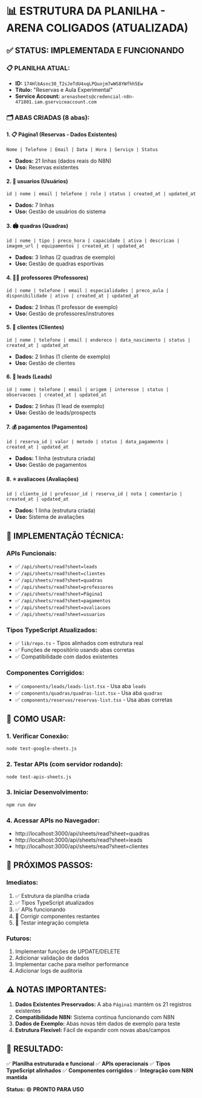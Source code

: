 # 📊 ESTRUTURA DA PLANILHA - ARENA COLIGADOS (ATUALIZADA)

## ✅ **STATUS: IMPLEMENTADA E FUNCIONANDO**

### 📋 **PLANILHA ATUAL:**
- **ID:** `174HlbAsnc30_T2sJeTdU4xqLPQuojm7wWS8YWfhh5Ew`
- **Título:** "Reservas e Aula Experimental"
- **Service Account:** `arenasheets@credencial-n8n-471801.iam.gserviceaccount.com`

### 🗂️ **ABAS CRIADAS (8 abas):**

#### **1. 📋 Página1 (Reservas - Dados Existentes)**
```
Nome | Telefone | Email | Data | Hora | Serviço | Status
```
- **Dados:** 21 linhas (dados reais do N8N)
- **Uso:** Reservas existentes

#### **2. 👥 usuarios (Usuários)**
```
id | nome | email | telefone | role | status | created_at | updated_at
```
- **Dados:** 7 linhas
- **Uso:** Gestão de usuários do sistema

#### **3. 🏟️ quadras (Quadras)**
```
id | nome | tipo | preco_hora | capacidade | ativa | descricao | imagem_url | equipamentos | created_at | updated_at
```
- **Dados:** 3 linhas (2 quadras de exemplo)
- **Uso:** Gestão de quadras esportivas

#### **4. 👨‍🏫 professores (Professores)**
```
id | nome | telefone | email | especialidades | preco_aula | disponibilidade | ativo | created_at | updated_at
```
- **Dados:** 2 linhas (1 professor de exemplo)
- **Uso:** Gestão de professores/instrutores

#### **5. 👤 clientes (Clientes)**
```
id | nome | telefone | email | endereco | data_nascimento | status | created_at | updated_at
```
- **Dados:** 2 linhas (1 cliente de exemplo)
- **Uso:** Gestão de clientes

#### **6. 🎯 leads (Leads)**
```
id | nome | telefone | email | origem | interesse | status | observacoes | created_at | updated_at
```
- **Dados:** 2 linhas (1 lead de exemplo)
- **Uso:** Gestão de leads/prospects

#### **7. 💰 pagamentos (Pagamentos)**
```
id | reserva_id | valor | metodo | status | data_pagamento | created_at | updated_at
```
- **Dados:** 1 linha (estrutura criada)
- **Uso:** Gestão de pagamentos

#### **8. ⭐ avaliacoes (Avaliações)**
```
id | cliente_id | professor_id | reserva_id | nota | comentario | created_at | updated_at
```
- **Dados:** 1 linha (estrutura criada)
- **Uso:** Sistema de avaliações

## 🔧 **IMPLEMENTAÇÃO TÉCNICA:**

### **APIs Funcionais:**
- ✅ `/api/sheets/read?sheet=leads`
- ✅ `/api/sheets/read?sheet=clientes`
- ✅ `/api/sheets/read?sheet=quadras`
- ✅ `/api/sheets/read?sheet=professores`
- ✅ `/api/sheets/read?sheet=Página1`
- ✅ `/api/sheets/read?sheet=pagamentos`
- ✅ `/api/sheets/read?sheet=avaliacoes`
- ✅ `/api/sheets/read?sheet=usuarios`

### **Tipos TypeScript Atualizados:**
- ✅ `lib/repo.ts` - Tipos alinhados com estrutura real
- ✅ Funções de repositório usando abas corretas
- ✅ Compatibilidade com dados existentes

### **Componentes Corrigidos:**
- ✅ `components/leads/leads-list.tsx` - Usa aba `leads`
- ✅ `components/quadras/quadras-list.tsx` - Usa aba `quadras`
- ✅ `components/reservas/reservas-list.tsx` - Usa abas corretas

## 🚀 **COMO USAR:**

### **1. Verificar Conexão:**
```bash
node test-google-sheets.js
```

### **2. Testar APIs (com servidor rodando):**
```bash
node test-apis-sheets.js
```

### **3. Iniciar Desenvolvimento:**
```bash
npm run dev
```

### **4. Acessar APIs no Navegador:**
- http://localhost:3000/api/sheets/read?sheet=quadras
- http://localhost:3000/api/sheets/read?sheet=leads
- http://localhost:3000/api/sheets/read?sheet=clientes

## 📝 **PRÓXIMOS PASSOS:**

### **Imediatos:**
1. ✅ Estrutura da planilha criada
2. ✅ Tipos TypeScript atualizados
3. ✅ APIs funcionando
4. 🔄 Corrigir componentes restantes
5. 🔄 Testar integração completa

### **Futuros:**
1. Implementar funções de UPDATE/DELETE
2. Adicionar validação de dados
3. Implementar cache para melhor performance
4. Adicionar logs de auditoria

## ⚠️ **NOTAS IMPORTANTES:**

1. **Dados Existentes Preservados:** A aba `Página1` mantém os 21 registros existentes
2. **Compatibilidade N8N:** Sistema continua funcionando com N8N
3. **Dados de Exemplo:** Abas novas têm dados de exemplo para teste
4. **Estrutura Flexível:** Fácil de expandir com novas abas/campos

## 🎯 **RESULTADO:**

✅ **Planilha estruturada e funcional**
✅ **APIs operacionais**
✅ **Tipos TypeScript alinhados**
✅ **Componentes corrigidos**
✅ **Integração com N8N mantida**

**Status:** 🟢 **PRONTO PARA USO**

